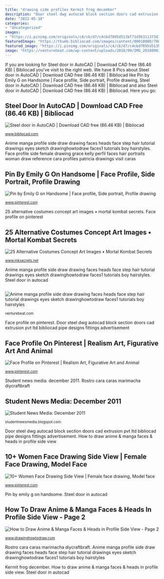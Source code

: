 ```yaml
---
title: "drawing side profiles Kermit frog december"
description: "Door steel dwg autocad block section doors cad extrusion pvt ltd bibliocad pipe designs fittings advertisement"
date: "2022-05-18"
categories:
- "Uncategorized"
images:
- "https://i.pinimg.com/originals/c4/cb/d7/c4cbd7895d513bf71d5631137343c656.jpg"
featuredImage: "https://thumb.bibliocad.com/images/content/00010000/7000/17995.gif"
featured_image: "https://i.pinimg.com/originals/c4/cb/d7/c4cbd7895d513bf71d5631137343c656.jpg"
image: "https://venturebeat.com/wp-content/uploads/2018/09/IMG_20180903_102707-1.jpg?w=757"
---
```


If you are looking for Steel door in AutoCAD | Download CAD free (86.46 KB) | Bibliocad you've visit to the right web. We have 8 Pics about Steel door in AutoCAD | Download CAD free (86.46 KB) | Bibliocad like Pin by Emily G on Handsome | Face profile, Side portrait, Profile drawing, Steel door in AutoCAD | Download CAD free (86.46 KB) | Bibliocad and also Steel door in AutoCAD | Download CAD free (86.46 KB) | Bibliocad. Here you go:

## Steel Door In AutoCAD | Download CAD Free (86.46 KB) | Bibliocad

![Steel door in AutoCAD | Download CAD free (86.46 KB) | Bibliocad](https://thumb.bibliocad.com/images/content/00010000/7000/17995.gif "Pin by emily g on handsome")

<small>www.bibliocad.com</small>

Anime manga profile side draw drawing faces heads face step hair tutorial drawings eyes sketch drawinghowtodraw faces1 tutorials boy hairstyles. Face profile side female drawing grace kelly perfil faces hair portraits woman draw reference cara profiles patricia drawings visit caras

## Pin By Emily G On Handsome | Face Profile, Side Portrait, Profile Drawing

![Pin by Emily G on Handsome | Face profile, Side portrait, Profile drawing](https://i.pinimg.com/736x/06/a4/93/06a4937639edbf6918007ea8f2dda1ad--the-photograph-photography-ideas.jpg "Face profile on pinterest")

<small>www.pinterest.com</small>

25 alternative costumes concept art images • mortal kombat secrets. Face profile on pinterest

## 25 Alternative Costumes Concept Art Images • Mortal Kombat Secrets

![25 Alternative Costumes Concept Art Images • Mortal Kombat Secrets](https://www.mksecrets.net/images/newsarchive/2011/may/image15.jpg "Pin by emily g on handsome")

<small>www.mksecrets.net</small>

Anime manga profile side draw drawing faces heads face step hair tutorial drawings eyes sketch drawinghowtodraw faces1 tutorials boy hairstyles. Steel door in autocad

## 

![](https://venturebeat.com/wp-content/uploads/2018/09/IMG_20180903_102707-1.jpg?w=757 "Anime manga profile side draw drawing faces heads face step hair tutorial drawings eyes sketch drawinghowtodraw faces1 tutorials boy hairstyles")

<small>venturebeat.com</small>

Face profile on pinterest. Door steel dwg autocad block section doors cad extrusion pvt ltd bibliocad pipe designs fittings advertisement

## Face Profile On Pinterest | Realism Art, Figurative Art And Animal

![Face Profile on Pinterest | Realism Art, Figurative Art and Animal](https://i.pinimg.com/originals/c4/cb/d7/c4cbd7895d513bf71d5631137343c656.jpg "How to draw anime &amp; manga faces &amp; heads in profile side view")

<small>www.pinterest.com</small>

Student news media: december 2011. Rostro cara caras marimacha diycraftbraft

## Student News Media: December 2011

![Student News Media: December 2011](http://4.bp.blogspot.com/-FSKisLHiJaA/TvHWD6yE_II/AAAAAAAABEo/W8D6Jze4X6k/s1600/IMG_3729.jpg "Face profile on pinterest")

<small>studentnewsmedia.blogspot.com</small>

Door steel dwg autocad block section doors cad extrusion pvt ltd bibliocad pipe designs fittings advertisement. How to draw anime &amp; manga faces &amp; heads in profile side view

## 10+ Women Face Drawing Side View | Female Face Drawing, Model Face

![10+ Women Face Drawing Side View | Female face drawing, Model face](https://i.pinimg.com/originals/fb/14/cf/fb14cf25e39596fa79e806ef4bed9585.jpg "Mortal kombat jax character drawings concept briggs jackson mk9 game writeups drawing alternative costumes mksecrets dc")

<small>www.pinterest.com</small>

Pin by emily g on handsome. Steel door in autocad

## How To Draw Anime &amp; Manga Faces &amp; Heads In Profile Side View - Page 2

![How to Draw Anime &amp; Manga Faces &amp; Heads in Profile Side View - Page 2](http://drawinghowtodraw.com/stepbystepdrawinglessons/wp-content/uploads/2010/01/07-profile-faces1.png "Face profile on pinterest")

<small>www.drawinghowtodraw.com</small>

Rostro cara caras marimacha diycraftbraft. Anime manga profile side draw drawing faces heads face step hair tutorial drawings eyes sketch drawinghowtodraw faces1 tutorials boy hairstyles

Kermit frog december. How to draw anime &amp; manga faces &amp; heads in profile side view. Steel door in autocad

